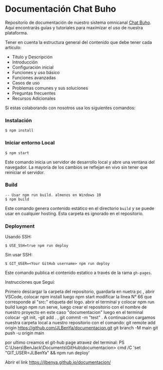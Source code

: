   # Documentación Chat Buho

Repositorio de documentación de nuestro sistema omnicanal [Chat Buho](https://buho.la/chat/). Aquí encontrarás guías y tutoriales para maximizar el uso de nuestra plataforma. 

Tener en cuenta la estructura general del contenido que debe tener cada artículo:
- Título y Descripción
- Introducción
- Configuración inicial
- Funciones y uso básico
- Funciones avanzadas
- Casos de uso
- Problemas comunes y sus soluciones
- Preguntas frecuentes
- Recursos Adicionales

Si estas colaborando con nosotros usa los siguientes comandos:

### Instalación

```
$ npm install
```

### Iniciar entorno Local

```
$ npm start
```
Este comando inicia un servidor de desarrollo local y abre una ventana del navegador. La mayoría de los cambios se reflejan en vivo sin tener que reiniciar el servidor.

### Build

```
-- Usar npm run build. almenos en Windows 10
$ npm build
```
Este comando genera contenido estático en el directorio `build` y se puede usar en cualquier hosting. Esta carpeta es ignorado en el repositorio.

### Deployment

Usando SSH:

```
$ USE_SSH=true npm run deploy
```

Sin usar SSH:

```
$ GIT_USER=<Your GitHub username> npm run deploy
```
Este comando publica el contenido estatico a través de la rama `gh-pages`.

Instrucciones que Seguí:

Primero descargar la carpeta del repositorio, guardarla en nuetra pc , abrir VSCode, colocar npm install luego npm start
modificar la linea N° 66 que corresponde al "src:" etiqueta del logo. abrir el terminal y colocar npm run build luego npm run serve, luego crear el repositorio con el nombre de nuestro proyecto
en este caso "documentacion" luego en el terminal colocar -git init, -git add . , git commit -m "test" .
A continuacion cargamos nuestra carpeta local a nuestro repositorio con el comando:
git remote add origin https://github.com/JLBenYa/documentacion.git
git branch -M main
git push -u origin main

por ultimo creamos el git-hub page atravez del terminal:
PS C:\Users\BenJack\Documents\GitHub\documentacion> cmd /C 'set "GIT_USER=JLBenYa" && npm run deploy'  

Abrir el link https://jlbenya.github.io/documentacion/



